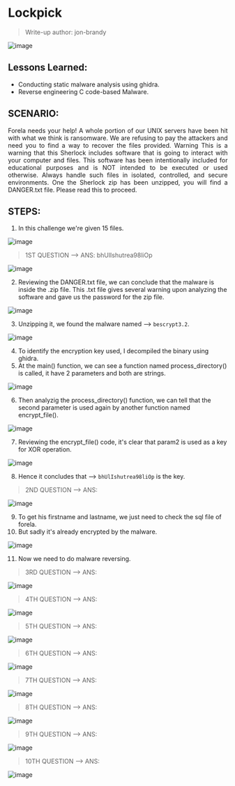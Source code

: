 # Lockpick

> Write-up author: jon-brandy

![image](https://github.com/jon-brandy/hackthebox/assets/70703371/cf34454d-f333-4a0c-aa92-cb0d63b1cc1d)


## Lessons Learned:
- Conducting static malware analysis using ghidra.
- Reverse engineering C code-based Malware.

## SCENARIO:

<p align="justify">
  Forela needs your help! A whole portion of our UNIX servers have been hit with what we think is ransomware. We are refusing to pay the attackers and need you to find a way to recover the files provided. Warning This is a warning that this Sherlock includes software that is going to interact with your computer and files. This software has been intentionally included for educational purposes and is NOT intended to be executed or used otherwise. Always handle such files in isolated, controlled, and secure environments. One the Sherlock zip has been unzipped, you will find a DANGER.txt file. Please read this to proceed.
</p>

## STEPS:
1. In this challenge we're given 15 files.

![image](https://github.com/jon-brandy/hackthebox/assets/70703371/066c6ce2-ab48-4db5-93cf-68369107fc2e)


> 1ST QUESTION --> ANS: bhUlIshutrea98liOp

![image](https://github.com/jon-brandy/hackthebox/assets/70703371/0dadd44b-893c-4160-8feb-16f0f41bc8cc)


2. Reviewing the DANGER.txt file, we can conclude that the malware is inside the .zip file. This .txt file gives several warning upon analyzing the software and gave us the password for the zip file.

![image](https://github.com/jon-brandy/hackthebox/assets/70703371/555669bc-772e-4908-9b73-28adcfe8dd26)


3. Unzipping it, we found the malware named --> `bescrypt3.2`.

![image](https://github.com/jon-brandy/hackthebox/assets/70703371/0d0ec4d9-84c6-45eb-9043-a62f87602db1)


4. To identify the encryption key used, I decompiled the binary using ghidra.
5. At the main() function, we can see a function named process_directory() is called, it have 2 parameters and both are strings.

![image](https://github.com/jon-brandy/hackthebox/assets/70703371/cc293ba0-462d-4612-a9d1-74965e62666b)


6. Then analyzig the process_directory() function, we can tell that the second parameter is used again by another function named encrypt_file().

![image](https://github.com/jon-brandy/hackthebox/assets/70703371/392168fd-8d31-4173-942e-10762ef9f502)


7. Reviewing the encrypt_file() code, it's clear that param2 is used as a key for XOR operation.

![image](https://github.com/jon-brandy/hackthebox/assets/70703371/bdca4868-b1fc-4331-804a-b5acb5277bd2)


8. Hence it concludes that --> `bhUlIshutrea98liOp` is the key.

> 2ND QUESTION --> ANS:

![image](https://github.com/jon-brandy/hackthebox/assets/70703371/037de062-cb14-49b6-acec-f329f522ba59)


9. To get his firstname and lastname, we just need to check the sql file of forela.
10. But sadly it's already encrypted by the malware.

![image](https://github.com/jon-brandy/hackthebox/assets/70703371/f967784a-3ad0-4b2f-aeaa-fe581eae2e33)


11. Now we need to do malware reversing.

> 3RD QUESTION --> ANS:

![image](https://github.com/jon-brandy/hackthebox/assets/70703371/f4027aec-1470-49fa-ac6d-375cc0b042b9)


> 4TH QUESTION --> ANS:

![image](https://github.com/jon-brandy/hackthebox/assets/70703371/e7d29a43-4921-4291-98e2-f07e98477f1a)


> 5TH QUESTION --> ANS:

![image](https://github.com/jon-brandy/hackthebox/assets/70703371/ed700e63-c803-4c8e-a81b-79c4267a25bf)


> 6TH QUESTION --> ANS:

![image](https://github.com/jon-brandy/hackthebox/assets/70703371/af68e25c-17ba-4a73-abaf-31200839d5f0)


> 7TH QUESTION --> ANS:

![image](https://github.com/jon-brandy/hackthebox/assets/70703371/ae8ecd3d-52bd-49f0-aa51-e0e7a7d5d112)


> 8TH QUESTION --> ANS:

![image](https://github.com/jon-brandy/hackthebox/assets/70703371/6b4491f3-dd96-4e7c-9332-5e2cf76fc37b)


> 9TH QUESTION --> ANS:

![image](https://github.com/jon-brandy/hackthebox/assets/70703371/a7f1edf3-f4bc-4d08-8b61-2359d122dd19)


> 10TH QUESTION --> ANS:

![image](https://github.com/jon-brandy/hackthebox/assets/70703371/c715808a-aa2b-4a9f-aac4-68253139e943)


